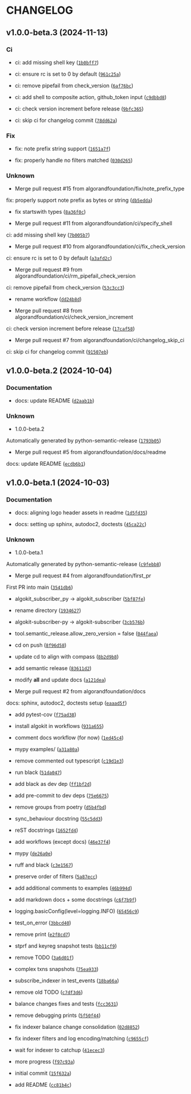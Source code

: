 # CHANGELOG

## v1.0.0-beta.3 (2024-11-13)

### Ci

* ci: add missing shell key ([`1b0bff7`](https://github.com/algorandfoundation/algokit-subscriber-py/commit/1b0bff71fb268d8c3b2516e843977b2386aabbc3))

* ci: ensure rc is set to 0 by default ([`961c25a`](https://github.com/algorandfoundation/algokit-subscriber-py/commit/961c25a8750afe53b3dec80acccce913c05f4848))

* ci: remove pipefail from check_version ([`6af76bc`](https://github.com/algorandfoundation/algokit-subscriber-py/commit/6af76bc419cc8b303012846127dbe873531d4067))

* ci: add shell to composite action, github_token input ([`c9dbbd8`](https://github.com/algorandfoundation/algokit-subscriber-py/commit/c9dbbd8b14bcaca95f0b3d29db94411da22123c7))

* ci: check version increment before release ([`9bfc365`](https://github.com/algorandfoundation/algokit-subscriber-py/commit/9bfc36509f4f3d3f4b7c8be71592c74f4ee45d93))

* ci: skip ci for changelog commit ([`78dd62a`](https://github.com/algorandfoundation/algokit-subscriber-py/commit/78dd62aae8849b340276ec23ef49079f791d728e))

### Fix

* fix: note prefix string support ([`1651a7f`](https://github.com/algorandfoundation/algokit-subscriber-py/commit/1651a7f937c2d7638e5a267601f995a4667ad8ae))

* fix: properly handle no filters matched ([`030d265`](https://github.com/algorandfoundation/algokit-subscriber-py/commit/030d2653a87de53d3c3f1c75aed6cefe33e20075))

### Unknown

* Merge pull request #15 from algorandfoundation/fix/note_prefix_type

fix: properly support note prefix as bytes or string ([`db5edda`](https://github.com/algorandfoundation/algokit-subscriber-py/commit/db5edda406cab22555bd2ab1ec99398497122962))

* fix startswith types ([`8a36f0c`](https://github.com/algorandfoundation/algokit-subscriber-py/commit/8a36f0c03761c7d7c3445d4f4c32d181adb7300f))

* Merge pull request #11 from algorandfoundation/ci/specify_shell

ci: add missing shell key ([`7b005b7`](https://github.com/algorandfoundation/algokit-subscriber-py/commit/7b005b754b92f22b091f6f9b4704ad984bf745ae))

* Merge pull request #10 from algorandfoundation/ci/fix_check_version

ci: ensure rc is set to 0 by default ([`a3afd2c`](https://github.com/algorandfoundation/algokit-subscriber-py/commit/a3afd2ca68500e81ee97c7c8410a94e50d2d226f))

* Merge pull request #9 from algorandfoundation/ci/rm_pipefail_check_version

ci: remove pipefail from check_version ([`53c3cc3`](https://github.com/algorandfoundation/algokit-subscriber-py/commit/53c3cc3bd7c38af45593e7e4e22063bc85ef8370))

* rename workflow ([`dd24b8d`](https://github.com/algorandfoundation/algokit-subscriber-py/commit/dd24b8d500cb84b43e4e014087f497d7792032b2))

* Merge pull request #8 from algorandfoundation/ci/check_version_increment

ci: check version increment before release ([`17caf58`](https://github.com/algorandfoundation/algokit-subscriber-py/commit/17caf58d8564e3170b2ce88155c928884850f9c5))

* Merge pull request #7 from algorandfoundation/ci/changelog_skip_ci

ci: skip ci for changelog commit ([`91507eb`](https://github.com/algorandfoundation/algokit-subscriber-py/commit/91507eb7e90e0844706cc0af904c7c60b8539d68))

## v1.0.0-beta.2 (2024-10-04)

### Documentation

* docs: update README ([`d2aab1b`](https://github.com/algorandfoundation/algokit-subscriber-py/commit/d2aab1bc25eefbf4ff6d3a2d4c19c0f1f695c5cd))

### Unknown

* 1.0.0-beta.2

Automatically generated by python-semantic-release ([`1793b05`](https://github.com/algorandfoundation/algokit-subscriber-py/commit/1793b055900fe07b9d1b3a5977ff31e6570ae223))

* Merge pull request #5 from algorandfoundation/docs/readme

docs: update README ([`ecdb6b1`](https://github.com/algorandfoundation/algokit-subscriber-py/commit/ecdb6b1b3ff3a917a9dca4abc673d4454d57894f))

## v1.0.0-beta.1 (2024-10-03)

### Documentation

* docs: aligning logo header assets in readme ([`1d5fd35`](https://github.com/algorandfoundation/algokit-subscriber-py/commit/1d5fd35be0dc0c25cf8be57608119e123066505e))

* docs: setting up sphinx, autodoc2, doctests ([`45ca22c`](https://github.com/algorandfoundation/algokit-subscriber-py/commit/45ca22c574662dcef49f815ebc56a24625450d1f))

### Unknown

* 1.0.0-beta.1

Automatically generated by python-semantic-release ([`c9febb8`](https://github.com/algorandfoundation/algokit-subscriber-py/commit/c9febb8c2dc451db7f578413d712deca13067f08))

* Merge pull request #4 from algorandfoundation/first_pr

First PR into main ([`3541db6`](https://github.com/algorandfoundation/algokit-subscriber-py/commit/3541db6fac4532a5e598288614846bf489c8f0f5))

* algokit_subscriber_py -&gt; algokit_subscriber ([`5bf87fe`](https://github.com/algorandfoundation/algokit-subscriber-py/commit/5bf87fef4d8ff5a71e8918ac2f5a68897bb35b8c))

* rename directory ([`1934627`](https://github.com/algorandfoundation/algokit-subscriber-py/commit/1934627b2526d4b22aecf02918c0bbb280be1d0a))

* algokit-subscriber-py -&gt; algokit-subscriber ([`3cb576b`](https://github.com/algorandfoundation/algokit-subscriber-py/commit/3cb576b5d77d07ed89d4028280dc150d8fe118c5))

* tool.semantic_release.allow_zero_version = false ([`044faea`](https://github.com/algorandfoundation/algokit-subscriber-py/commit/044faea559ecd6d0d31ba07cc1093f93c80864fe))

* cd on push ([`8f96d58`](https://github.com/algorandfoundation/algokit-subscriber-py/commit/8f96d5816bb35fdb1748ec68e9fc1556f9832005))

* update cd to align with compass ([`8b2d9b8`](https://github.com/algorandfoundation/algokit-subscriber-py/commit/8b2d9b88d4c56227fb65ec2a48b4738a0ddd8290))

* add semantic release ([`83611d2`](https://github.com/algorandfoundation/algokit-subscriber-py/commit/83611d20131a44b19229b07a6e99cad44de409a2))

* modify __all__ and update docs ([`a121dea`](https://github.com/algorandfoundation/algokit-subscriber-py/commit/a121deae1de2b89df8246e182a57c221b77bbe5d))

* Merge pull request #2 from algorandfoundation/docs

docs: sphinx, autodoc2, doctests setup ([`eaaad5f`](https://github.com/algorandfoundation/algokit-subscriber-py/commit/eaaad5f93dda12b65b956d8cc03e4e2c94dee35a))

* add pytest-cov ([`f75ad38`](https://github.com/algorandfoundation/algokit-subscriber-py/commit/f75ad38c0fabbc8c072417f96a01cffd7d04cae9))

* install algokit in workflows ([`931a655`](https://github.com/algorandfoundation/algokit-subscriber-py/commit/931a6558b21893acd20b3a4089125b7330d2ef63))

* comment docs workflow (for now) ([`1ed45c4`](https://github.com/algorandfoundation/algokit-subscriber-py/commit/1ed45c405f5f1961096372abc687580157e0f710))

* mypy examples/ ([`a31a80a`](https://github.com/algorandfoundation/algokit-subscriber-py/commit/a31a80a65ac735dde1b07dd070e603dbbfe3478c))

* remove commented out typescript ([`c19d1e3`](https://github.com/algorandfoundation/algokit-subscriber-py/commit/c19d1e3d273349f9abfc8b8247d8728282eebebb))

* run black ([`51da047`](https://github.com/algorandfoundation/algokit-subscriber-py/commit/51da047a2f02d897115a800b724648c1e1c2bd94))

* add black as dev dep ([`ff1bf2d`](https://github.com/algorandfoundation/algokit-subscriber-py/commit/ff1bf2d36b842a91caf836b99437cebaabce317f))

* add pre-commit to dev deps ([`75e6675`](https://github.com/algorandfoundation/algokit-subscriber-py/commit/75e6675eedf0d5e6ef13eff340987a690e3995e2))

* remove groups from poetry ([`d5b4fbd`](https://github.com/algorandfoundation/algokit-subscriber-py/commit/d5b4fbd0e1f321972e481c90ef60e48d4c142513))

* sync_behaviour docstring ([`55c5dd3`](https://github.com/algorandfoundation/algokit-subscriber-py/commit/55c5dd3566620198cc9d273a218cd5165eaa6c32))

* reST docstrings ([`1652fd4`](https://github.com/algorandfoundation/algokit-subscriber-py/commit/1652fd419b3c52d5ea39614552963346ba86fdc1))

* add workflows (except docs) ([`46e37f4`](https://github.com/algorandfoundation/algokit-subscriber-py/commit/46e37f418a3000270edfcb0bdfb04c80e6da4f58))

* mypy ([`de26a0e`](https://github.com/algorandfoundation/algokit-subscriber-py/commit/de26a0effc65d869c99c6656bca6dc96ba8e1ed5))

* ruff and black ([`c3e1567`](https://github.com/algorandfoundation/algokit-subscriber-py/commit/c3e15672aa20be177243cfde51c0b783eeda0baf))

* preserve order of filters ([`5a87ecc`](https://github.com/algorandfoundation/algokit-subscriber-py/commit/5a87ecc1cbb1d338b81d9071874cc5e62ad21c2e))

* add additional comments to examples ([`46b994d`](https://github.com/algorandfoundation/algokit-subscriber-py/commit/46b994d14428e62fc84a8cf8866896f3ab155a0b))

* add markdown docs + some docstrings ([`c6f7b9f`](https://github.com/algorandfoundation/algokit-subscriber-py/commit/c6f7b9fa1386fb74cb20dadefba587e176c14919))

* logging.basicConfig(level=logging.INFO) ([`65456c9`](https://github.com/algorandfoundation/algokit-subscriber-py/commit/65456c92037a5920cd6904201f0aec2aa7a36d8d))

* test_on_error ([`3bbcd40`](https://github.com/algorandfoundation/algokit-subscriber-py/commit/3bbcd40267c324a804f57580bf460b1f1019eea2))

* remove print ([`e2f8cd7`](https://github.com/algorandfoundation/algokit-subscriber-py/commit/e2f8cd709dc6bcc3b487ea1c6319244665654b38))

* stprf and keyreg snapshot tests ([`bb11cf9`](https://github.com/algorandfoundation/algokit-subscriber-py/commit/bb11cf9d08ba4c7acb2e567c40750688b8ff1beb))

* remove TODO ([`3a6d01f`](https://github.com/algorandfoundation/algokit-subscriber-py/commit/3a6d01fabe52eab8e5173e2c4c9abb9857da0c27))

* complex txns snapshots ([`75ea933`](https://github.com/algorandfoundation/algokit-subscriber-py/commit/75ea9335b5d75dbf9d350382bd9fd8decc4343dd))

* subscribe_indexer in test_events ([`18ba66a`](https://github.com/algorandfoundation/algokit-subscriber-py/commit/18ba66a28a99429db91b7df564a9c88eba06464c))

* remove old TODO ([`c7df3d6`](https://github.com/algorandfoundation/algokit-subscriber-py/commit/c7df3d6df7ff164235cf6d8a189590a17ebb986e))

* balance changes fixes and tests ([`fcc3631`](https://github.com/algorandfoundation/algokit-subscriber-py/commit/fcc3631c5f370cd40e8b9dbe7afe98aca3697acf))

* remove debugging prints ([`5f50f44`](https://github.com/algorandfoundation/algokit-subscriber-py/commit/5f50f44c19083c726293700e8b3ba854a9ceac5a))

* fix indexer balance change consolidation ([`02d8852`](https://github.com/algorandfoundation/algokit-subscriber-py/commit/02d88520dc763a9eb26b64872f1f1af2abd51dc6))

* fix indexer filters and log encoding/matching ([`c9655cf`](https://github.com/algorandfoundation/algokit-subscriber-py/commit/c9655cf634e91d89f0f90a651367feb4e4729ae2))

* wait for indexer to catchup ([`41ecec3`](https://github.com/algorandfoundation/algokit-subscriber-py/commit/41ecec36e5234a64658dd6ad3fa64bd0be627c32))

* more progress ([`f97c93a`](https://github.com/algorandfoundation/algokit-subscriber-py/commit/f97c93a10fda6b6173be440355c5990bedfc2d7c))

* initial commit ([`15f632a`](https://github.com/algorandfoundation/algokit-subscriber-py/commit/15f632ab9f3aa9c200a5dfa3d2429a113f60979d))

* add README ([`cc81b4c`](https://github.com/algorandfoundation/algokit-subscriber-py/commit/cc81b4c5bfffae344c1cc050326addbc5d6a2431))

